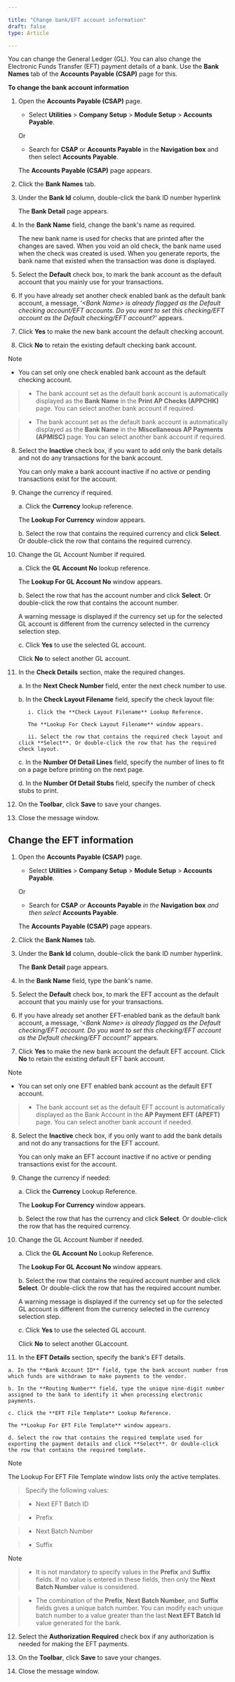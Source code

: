 ```yaml
---  

title: "Change bank/EFT account information"  
draft: false 
type: Article

---
```


You can change the General Ledger (GL). You can also change the Electronic Funds Transfer (EFT) payment details of a bank. Use the **Bank Names** tab of the **Accounts Payable (CSAP)** page for this.

**To change the bank account information**

1. Open the **Accounts Payable (CSAP)** page.

    - Select **Utilities** > **Company Setup** > **Module Setup** > **Accounts Payable**.

    Or

    - Search for **CSAP** or **Accounts Payable** in the **Navigation box** and then select **Accounts Payable**.
    
    The **Accounts Payable (CSAP)** page appears.

2.  Click the **Bank Names** tab.

3.  Under the **Bank Id** column, double-click the bank ID number hyperlink

    The **Bank Detail** page appears.

4.  In the **Bank Name** field, change the bank's name as required.

    The new bank name is used for checks that are printed after the changes are saved. When you void an old check, the bank name used when the check was created is used. When you generate reports, the bank name that existed when the transaction was done is displayed.

5.  Select the **Default** check box, to mark the bank account as the default account that you mainly use for your transactions.

6.  If you have already set another check enabled bank as the default bank account, a message, ‘*\<Bank Name> is already flagged as the Default checking account/EFT accounts. Do you want to set this checking/EFT account as the Default checking/EFT account?’* appears.

7.  Click **Yes** to make the new bank account the default checking account.

8.  Click **No** to retain the existing default checking bank account.

>[!Note]
> -   You can set only one check enabled bank account as the default checking account.

> -   The bank account set as the default bank account is automatically displayed as the **Bank Name** in the **Print AP Checks (APPCHK)** page. You can select another bank account if required.

> -   The bank account set as the default bank account is automatically displayed as the **Bank Name** in the **Miscellaneous AP Payments (APMISC)** page. You can select another bank account if required.

8. Select the **Inactive** check box, if you want to add only the bank details and not do any transactions for the bank account.

    You can only make a bank account inactive if no active or pending transactions exist for the account.

9. Change the currency if required.

    a. Click the **Currency** lookup reference.
    
    The **Lookup For Currency** window appears.

    b. Select the row that contains the required currency and click **Select**. Or double-click the row that contains the required currency.
    
10. Change the GL Account Number if required.
    
    a. Click the **GL Account No** lookup reference.

    The **Lookup For GL Account No** window appears.
    
    b. Select the row that has the account number and click **Select**. Or double-click the row that contains the account number.
    
    A warning message is displayed if the currency set up for the selected GL account is different from the currency selected in the currency selection step.
    
    c. Click **Yes** to use the selected GL account. 
    
       Click **No** to select another GL account.

11.  In the **Check Details** section, make the required changes.

        a. In the **Next Check Number** field, enter the next check number to use.
    
        b. In the **Check Layout Filename** field, specify the check layout file: 
    
            i. Click the **Check Layout Filename** Lookup Reference.
            
            The **Lookup For Check Layout Filename** window appears.
     
            ii. Select the row that contains the required check layout and click **Select**. Or double-click the row that has the required check layout.
        c. In the **Number Of Detail Lines** field, specify the number of lines to fit on a page before printing on the next page.
        
        d. In the **Number Of Detail Stubs** field, specify the number of check stubs to print.

12. On the **Toolbar**, click **Save** to save your changes.

13. Close the message window.

## Change the EFT information

1.  Open the **Accounts Payable (CSAP)** page.

    - Select **Utilities** > **Company Setup** > **Module Setup** > **Accounts Payable**.

    Or

    - Search for **CSAP** *or* **Accounts Payable** *in the* **Navigation box** *and then select* **Accounts Payable**. 
    
    The **Accounts Payable (CSAP)** page appears.

2.  Click the **Bank Names** tab.

3.  Under the **Bank Id** column, double-click the bank ID number hyperlink.

    The **Bank Detail** page appears.

4.  In the **Bank Name** field, type the bank's name.

5.  Select the **Default** check box, to mark the EFT account as the default account that you mainly use for your transactions.

6.  If you have already set another EFT-enabled bank as the default bank account, a message, ‘*\<Bank Name> is already flagged as the Default checking/EFT account. Do you want to set this checking/EFT account as the Default checking/EFT account?’* appears.

7.  Click **Yes** to make the new bank account the default EFT account. Click **No** to retain the existing default EFT bank account.

> [!Note] 
> -   You can set only one EFT enabled bank account as the default EFT account.

> -   The bank account set as the default EFT account is automatically displayed as the Bank Account in the **AP Payment EFT (APEFT)** page. You can select another bank account if needed.

8.  Select the **Inactive** check box, if you only want to add the bank details and not do any transactions for the EFT account.

    You can only make an EFT account inactive if no active or pending transactions exist for the account.

9.  Change the currency if needed:

    a. Click the **Currency** Lookup Reference.

    The **Lookup For Currency** window appears.

    b. Select the row that has the currency and click **Select**. Or double-click the row that has the required currency.

10.  Change the GL Account Number if needed.

        a. Click the **GL Account No** Lookup Reference.
        
        The **Lookup For GL Account No** window appears.

        b. Select the row that contains the required account number and click **Select**. Or double-click the row that has the required account number.
        
        A warning message is displayed if the currency set up for the selected GL account is different from the currency selected in the currency selection step.

        c.  Click **Yes** to use the selected GL account.
            
        Click **No** to select another GLaccount. 

11.  In the **EFT Details** section, specify the bank's EFT details.

    a. In the **Bank Account ID** field, type the bank account number from which funds are withdrawn to make payments to the vendor.

    b. In the **Routing Number** field, type the unique nine-digit number assigned to the bank to identify it when processing electronic payments.

    c. Click the **EFT File Template** Lookup Reference.
    
    The **Lookup For EFT File Template** window appears.

    d. Select the row that contains the required template used for exporting the payment details and click **Select**. Or double-click the row that contains the required template.

> [!Note] 
The Lookup For EFT File Template window lists only the active templates.
> Specify the following values:

> - Next EFT Batch ID

>- Prefix

>- Next Batch Number

>- Suffix

> [!Note] 

> -   It is not mandatory to specify values in the **Prefix** and **Suffix** fields. If no value is entered in these fields, then only the **Next Batch Number** value is considered.

> -   The combination of the **Prefix**, **Next Batch Number**, and **Suffix** fields gives a unique batch number. You can modify each unique batch number to a value greater than the last **Next EFT Batch Id** value generated for the bank.

12. Select the **Authorization Required** check box if any authorization is needed for making the EFT payments.

13. On the **Toolbar**, click **Save** to save your changes.

14.  Close the message window.


